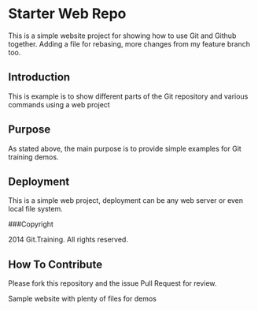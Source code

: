 # Starter Web Repo

This is a simple website project for showing how to use Git and Github 
together. Adding a file for rebasing, more changes from my feature branch too.

## Introduction
This is example is to show different parts 
of the Git repository and various commands
using a web project

## Purpose

As stated above, the main purpose is to provide
simple examples for Git training demos.

## Deployment

This is a simple web project, deployment 
can be any web server or even local file system.

###Copyright

2014 Git.Training. All rights reserved.

## How To Contribute

Please fork this repository and the  issue Pull Request for review.

Sample website with plenty of files for demos

